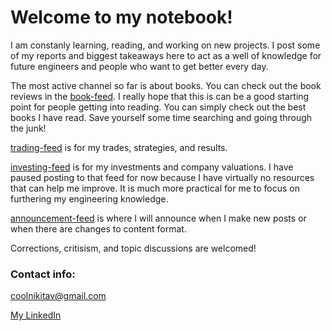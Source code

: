 # Welcome to my notebook!

I am constanly learning, reading, and working on new projects. I post some of my reports and biggest takeaways here to act as a well of knowledge for future engineers and people who want to get better every day.

The most active channel so far is about books. You can check out the book reviews in the [book-feed](https://github.com/coolnikitav/nikitas-notebook/blob/main/book-feed.md). I really hope that this is can be 
a good starting point for people getting into reading. You can simply check out the best books I have read. Save yourself some time searching and going through the junk!

[trading-feed](https://github.com/coolnikitav/nikitas-notebook/blob/main/trading-feed.md) is for my trades, strategies, and results.

[investing-feed](https://github.com/coolnikitav/nikitas-notebook/blob/main/investing-feed.md) is for my investments and company valuations. I have paused posting to that feed for now
because I have virtually no resources that can help me improve. It is much more practical for me to focus on furthering my engineering knowledge.

[announcement-feed](https://github.com/coolnikitav/nikitas-notebook/blob/main/announcement-feed.md) is where I will announce when I make new posts or when there are changes to content format.

Corrections, critisism, and topic discussions are welcomed!

### Contact info:

coolnikitav@gmail.com

[My LinkedIn](https://www.linkedin.com/in/nikita-varfolomeev/)
